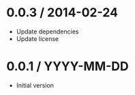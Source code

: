 
0.0.3 / 2014-02-24
==================

 * Update dependencies
 * Update license

0.0.1 / YYYY-MM-DD
==================

  * Initial version
